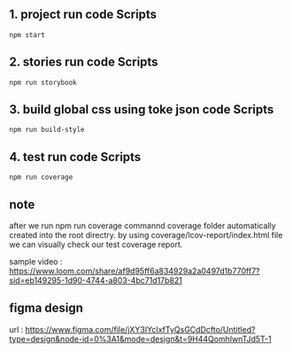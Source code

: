 ## 1. project run code Scripts
`npm start`


## 2. stories run code Scripts
`npm run storybook`


## 3. build global css using toke json code Scripts
`npm run build-style`


## 4. test run code Scripts
`npm run coverage`



## note
after we run npm run coverage commannd coverage folder automatically created into the root directry. 
by using coverage/lcov-report/index.html file we can visually check our test coverage report.

sample video : https://www.loom.com/share/af9d95ff6a834929a2a0497d1b770ff7?sid=eb149295-1d90-4744-a803-4bc71d17b821 



## figma design
url : https://www.figma.com/file/jXY3IYcIxfTyQsGCdDcfto/Untitled?type=design&node-id=0%3A1&mode=design&t=9H44QomhlwnTJd5T-1 
